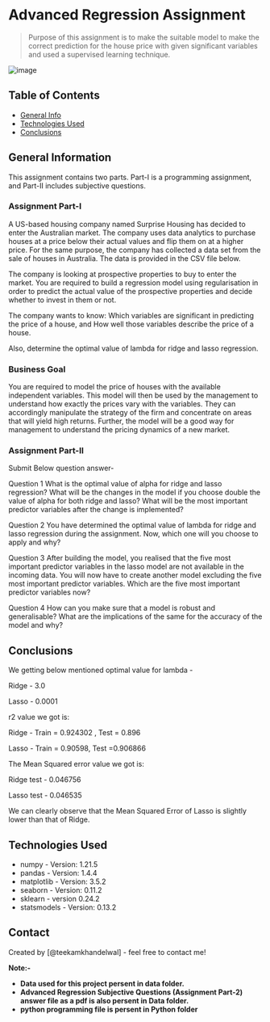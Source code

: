 # Advanced Regression Assignment
> Purpose of this assignment is to make the suitable model to make the correct prediction for the house price with given significant variables and used a supervised learning technique.

![image](https://user-images.githubusercontent.com/72481400/233831432-52458dfb-3ac3-43c2-9866-1c4e73df40e6.png)
                                                        



## Table of Contents
* [General Info](#general-information)
* [Technologies Used](#technologies-used)
* [Conclusions](#conclusions)


## General Information
This assignment contains two parts. Part-I is a programming assignment, and Part-II includes subjective questions. 

### Assignment Part-I
A US-based housing company named Surprise Housing has decided to enter the Australian market. The company uses data analytics to purchase houses at a price below their actual values and flip them on at a higher price. For the same purpose, the company has collected a data set from the sale of houses in Australia. The data is provided in the CSV file below.

The company is looking at prospective properties to buy to enter the market. You are required to build a regression model using regularisation in order to predict the actual value of the prospective properties and decide whether to invest in them or not.


The company wants to know:
Which variables are significant in predicting the price of a house, and
How well those variables describe the price of a house.

Also, determine the optimal value of lambda for ridge and lasso regression.

### Business Goal 
You are required to model the price of houses with the available independent variables. This model will then be used by the management to understand how exactly the prices vary with the variables. They can accordingly manipulate the strategy of the firm and concentrate on areas that will yield high returns. Further, the model will be a good way for management to understand the pricing dynamics of a new market.

### Assignment Part-II 
Submit Below question answer-

Question 1
What is the optimal value of alpha for ridge and lasso regression? What will be the changes in the model if you choose double the value of alpha for both ridge and lasso? What will be the most important predictor variables after the change is implemented?

Question 2
You have determined the optimal value of lambda for ridge and lasso regression during the assignment. Now, which one will you choose to apply and why? 

Question 3
After building the model, you realised that the five most important predictor variables in the lasso model are not available in the incoming data. You will now have to create another model excluding the five most important predictor variables. Which are the five most important predictor variables now?

Question 4
How can you make sure that a model is robust and generalisable? What are the implications of the same for the accuracy of the model and why?



## Conclusions

We getting below mentioned optimal value for lambda -

Ridge - 3.0

Lasso - 0.0001

r2 value we got is:


Ridge - Train = 0.924302 , Test = 0.896

Lasso - Train = 0.90598, Test =0.906866


The Mean Squared error value we got is:

Ridge test - 0.046756

Lasso test - 0.046535


We can clearly observe that the Mean Squared Error of Lasso is slightly lower than that of Ridge.

## Technologies Used
- numpy - Version: 1.21.5
- pandas - Version: 1.4.4
- matplotlib - Version: 3.5.2
- seaborn - Version: 0.11.2
- sklearn - version 0.24.2
- statsmodels - Version: 0.13.2



## Contact
Created by [@teekamkhandelwal] - feel free to contact me!


**Note:-**
* **Data used for this project persent in data folder.**
* **Advanced Regression Subjective Questions (Assignment Part-2) answer file  as a pdf is also persent in Data folder.**
* **python programming file is persent in Python folder** 


